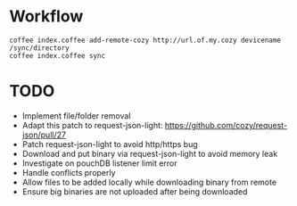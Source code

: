 # Workflow

```
coffee index.coffee add-remote-cozy http://url.of.my.cozy devicename /sync/directory
coffee index.coffee sync
```

# TODO
* Implement file/folder removal
* Adapt this patch to request-json-light: https://github.com/cozy/request-json/pull/27
* Patch request-json-light to avoid http/https bug
* Download and put binary via request-json-light to avoid memory leak
* Investigate on pouchDB listener limit error
* Handle conflicts properly
* Allow files to be added locally while downloading binary from remote
* Ensure big binaries are not uploaded after being downloaded
